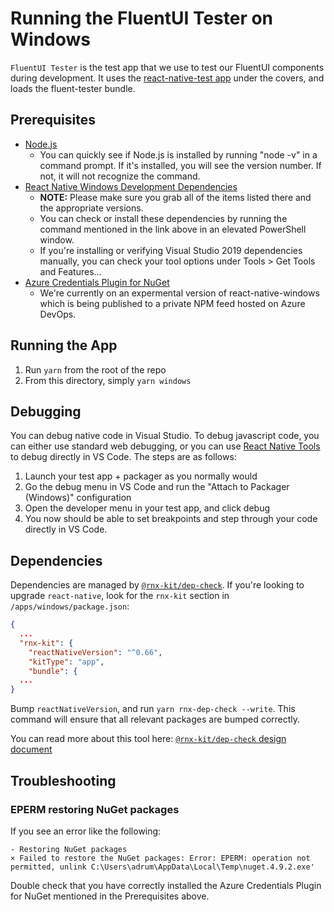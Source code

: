 # Running the FluentUI Tester on Windows

`FluentUI Tester` is the test app that we use to test our FluentUI components during development. It uses the [react-native-test app](https://github.com/microsoft/react-native-test-app) under the covers, and loads the fluent-tester bundle.

## Prerequisites

- [Node.js](https://nodejs.org/en/download/)
  - You can quickly see if Node.js is installed by running "node -v" in a command prompt. If it's installed, you will see the version number. If not, it will not recognize the command.
- [React Native Windows Development Dependencies](https://microsoft.github.io/react-native-windows/docs/rnw-dependencies)
  - **NOTE:** Please make sure you grab all of the items listed there and the appropriate versions.
  - You can check or install these dependencies by running the command mentioned in the link above in an elevated PowerShell window.
  - If you're installing or verifying Visual Studio 2019 dependencies manually, you can check your tool options under Tools > Get Tools and Features...
- [Azure Credentials Plugin for NuGet](https://github.com/microsoft/artifacts-credprovider#installation-on-windows)
  - We're currently on an expermental version of react-native-windows which is being published to a private NPM feed hosted on Azure DevOps.

## Running the App

1. Run `yarn` from the root of the repo
2. From this directory, simply `yarn windows`

## Debugging

You can debug native code in Visual Studio. To debug javascript code, you can either use standard web debugging, or you can use [React Native Tools](https://marketplace.visualstudio.com/items?itemName=msjsdiag.vscode-react-native) to debug directly in VS Code. The steps are as follows:

1. Launch your test app + packager as you normally would
2. Go the debug menu in VS Code and run the "Attach to Packager (Windows)" configuration
3. Open the developer menu in your test app, and click debug
4. You now should be able to set breakpoints and step through your code directly in VS Code.

## Dependencies

Dependencies are managed by
[`@rnx-kit/dep-check`](https://github.com/microsoft/rnx-kit/tree/main/packages/dep-check).
If you're looking to upgrade `react-native`, look for the `rnx-kit` section in
`/apps/windows/package.json`:

```json
{
  ...
  "rnx-kit": {
    "reactNativeVersion": "^0.66",
    "kitType": "app",
    "bundle": {
  ...
}
```

Bump `reactNativeVersion`, and run `yarn rnx-dep-check --write`. This command
will ensure that all relevant packages are bumped correctly.

You can read more about this tool here:
[`@rnx-kit/dep-check` design document](https://github.com/microsoft/rnx-kit/blob/main/docsite/docs/architecture/dependency-management.md)

## Troubleshooting

### EPERM restoring NuGet packages

If you see an error like the following:

```
- Restoring NuGet packages
× Failed to restore the NuGet packages: Error: EPERM: operation not permitted, unlink C:\Users\adrum\AppData\Local\Temp\nuget.4.9.2.exe'
```

Double check that you have correctly installed the Azure Credentials Plugin for NuGet mentioned in the Prerequisites above.
